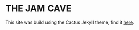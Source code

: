 # THE JAM CAVE

This site was build using the Cactus Jekyll theme, find it <a href="http://wolfr.github.io/cactus-jekyll-theme/">here</a>.
